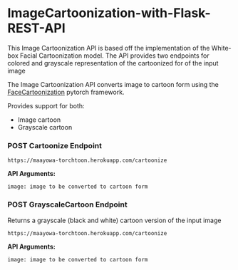 # ImageCartoonization-with-Flask-REST-API

This Image Cartoonization API is based off the implementation of the White-box Facial Cartoonization model. The API provides two endpoints for colored and grayscale representation of the cartoonized for of the input image

The Image Cartoonization API converts image to cartoon form using the [FaceCartoonization](https://github.com/SystemErrorWang/FacialCartoonization) pytorch framework.

Provides support for both:

- Image cartoon
- Grayscale cartoon

### POST	Cartoonize Endpoint

```
https://maayowa-torchtoon.herokuapp.com/cartoonize
```

**API Arguments:**

```
image: image to be converted to cartoon form
```




### POST	GrayscaleCartoon Endpoint

Returns a grayscale (black and white) cartoon version of the input image

```
https://maayowa-torchtoon.herokuapp.com/cartoonize
```

**API Arguments:**

```
image: image to be converted to cartoon form
```
